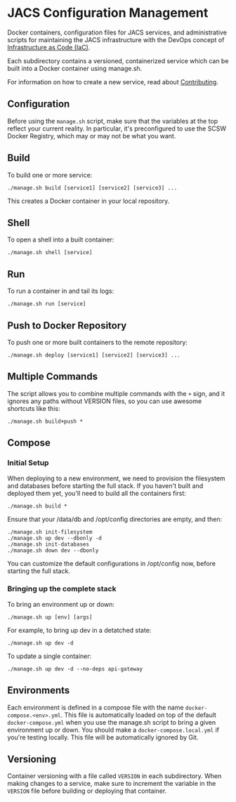 # JACS Configuration Management

Docker containers, configuration files for JACS services, and administrative scripts for maintaining the JACS infrastructure with the DevOps concept of [Infrastructure as Code (IaC)](https://en.wikipedia.org/wiki/Infrastructure_as_Code).

Each subdirectory contains a versioned, containerized service which can be built into a Docker container using manage.sh.

For information on how to create a new service, read about [Contributing](CONTRIBUTING.md).

## Configuration

Before using the `manage.sh` script, make sure that the variables at the top reflect your current reality. In particular, it's preconfigured to use the SCSW Docker Registry, which may or may not be what you want.

## Build
To build one or more service:
```
./manage.sh build [service1] [service2] [service3] ...
```
This creates a Docker container in your local repository.

## Shell
To open a shell into a built container:
```
./manage.sh shell [service]
```

## Run
To run a container in and tail its logs:
```
./manage.sh run [service]
```

## Push to Docker Repository
To push one or more built containers to the remote repository:
```
./manage.sh deploy [service1] [service2] [service3] ...
```

## Multiple Commands
The script allows you to combine multiple commands with the `+` sign, and it ignores any paths without VERSION files, so you can use awesome shortcuts like this:
```
./manage.sh build+push *
```

## Compose

### Initial Setup
When deploying to a new environment, we need to provision the filesystem and databases before starting the full stack. 
If you haven't built and deployed them yet, you'll need to build all the containers first:
```
./manage.sh build *
```

Ensure that your /data/db and /opt/config directories are empty, and then:
```
./manage.sh init-filesystem
./manage.sh up dev --dbonly -d
./manage.sh init-databases
./manage.sh down dev --dbonly
```

You can customize the default configurations in /opt/config now, before starting the full stack.

### Bringing up the complete stack
To bring an environment up or down:
```
./manage.sh up [env] [args]
```
For example, to bring up dev in a detatched state:
```
./manage.sh up dev -d
```
To update a single container:
```
./manage.sh up dev -d --no-deps api-gateway
```

## Environments
Each environment is defined in a compose file with the name `docker-compose.<env>.yml`. This file is automatically loaded on top of the default `docker-compose.yml` when you use the manage.sh script to bring a given environment up or down. You should make a `docker-compose.local.yml` if you're testing locally. This file will be automatically ignored by Git.

## Versioning
Container versioning with a file called `VERSION` in each subdirectory. When making changes to a service, make sure to increment the
variable in the `VERSION` file before building or deploying that container.

